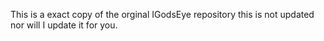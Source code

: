 This is a exact copy of the orginal IGodsEye repository this is not updated nor will I update it for you.
